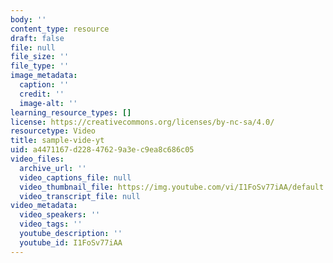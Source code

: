 ```yaml
---
body: ''
content_type: resource
draft: false
file: null
file_size: ''
file_type: ''
image_metadata:
  caption: ''
  credit: ''
  image-alt: ''
learning_resource_types: []
license: https://creativecommons.org/licenses/by-nc-sa/4.0/
resourcetype: Video
title: sample-vide-yt
uid: a4471167-d228-4762-9a3e-c9ea8c686c05
video_files:
  archive_url: ''
  video_captions_file: null
  video_thumbnail_file: https://img.youtube.com/vi/I1FoSv77iAA/default.jpg
  video_transcript_file: null
video_metadata:
  video_speakers: ''
  video_tags: ''
  youtube_description: ''
  youtube_id: I1FoSv77iAA
---
```

